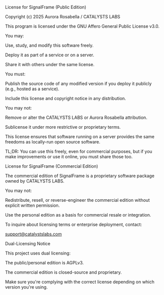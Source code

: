 License for SignalFrame (Public Edition)

Copyright (c) 2025 Aurora Rosabella / CATALYSTS LABS

This program is licensed under the GNU Affero General Public License v3.0.

You may:

Use, study, and modify this software freely.

Deploy it as part of a service or on a server.

Share it with others under the same license.

You must:

Publish the source code of any modified version if you deploy it publicly (e.g., hosted as a service).

Include this license and copyright notice in any distribution.

You may not:

Remove or alter the CATALYSTS LABS or Aurora Rosabella attribution.

Sublicense it under more restrictive or proprietary terms.

This license ensures that software running on a server provides the same freedoms as locally-run open source software.

TL;DR: You can use this freely, even for commercial purposes, but if you make improvements or use it online, you must share those too.

License for SignalFrame (Commercial Edition)

The commercial edition of SignalFrame is a proprietary software package owned by CATALYSTS LABS.

You may not:

Redistribute, resell, or reverse-engineer the commercial edition without explicit written permission.

Use the personal edition as a basis for commercial resale or integration.

To inquire about licensing terms or enterprise deployment, contact:

support@catalystslabs.com

Dual-Licensing Notice

This project uses dual licensing:

The public/personal edition is AGPLv3.

The commercial edition is closed-source and proprietary.

Make sure you're complying with the correct license depending on which version you're using.


